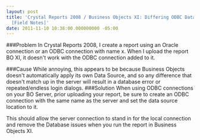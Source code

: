 ```yaml
---
layout: post
title: 'Crystal Reports 2008 / Business Objects XI: Differing ODBC DataSource Issue
  [Field Notes]'
date: 2011-11-10 10:38:00.000000000 -05:00
---
```

###Problem
In Crystal Reports 2008, I create a report using an Oracle connection or an ODBC connection with name x. When I upload the report BO XI, it doesn't work with the ODBC connection added to it.

###Cause
While annoying, this appears to be because Business Objects doesn't automatically apply its own Data Source, and so any difference that doesn't match up in the server will result in a database error or repeated/endless login dialogs.
###Solution
When using ODBC connections on your BO Server, prior uploading your report, be sure to create an ODBC connection with the same name as the server and set the data source location to it.

This should allow the server connection to stand in for the local connection and remove the Database issues when you run the report in Business Objects XI.
